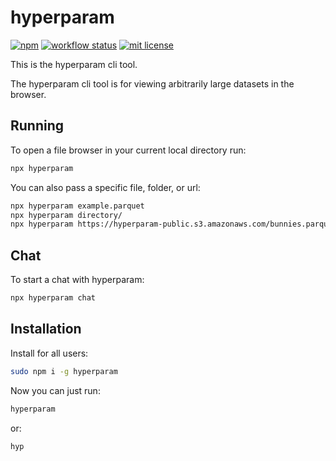 # hyperparam

[![npm](https://img.shields.io/npm/v/hyperparam)](https://www.npmjs.com/package/hyperparam)
[![workflow status](https://github.com/hyparam/hyperparam-cli/actions/workflows/ci.yml/badge.svg)](https://github.com/hyparam/hyperparam-cli/actions)
[![mit license](https://img.shields.io/badge/License-MIT-blue.svg)](https://opensource.org/licenses/MIT)

This is the hyperparam cli tool.

The hyperparam cli tool is for viewing arbitrarily large datasets in the browser.

## Running

To open a file browser in your current local directory run:

```sh
npx hyperparam
```

You can also pass a specific file, folder, or url:

```sh
npx hyperparam example.parquet
npx hyperparam directory/
npx hyperparam https://hyperparam-public.s3.amazonaws.com/bunnies.parquet
```

## Chat

To start a chat with hyperparam:

```sh
npx hyperparam chat
```

## Installation

Install for all users:

```sh
sudo npm i -g hyperparam
```

Now you can just run:

```sh
hyperparam
```

or:

```sh
hyp
```
